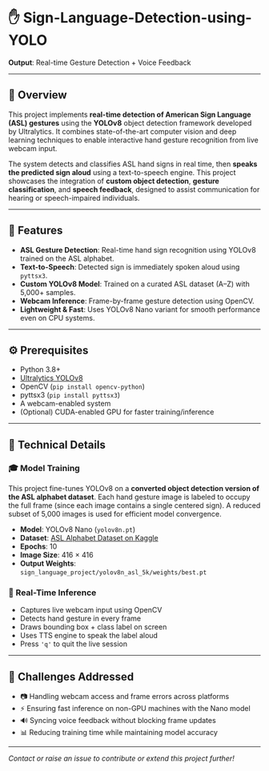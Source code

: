 # ✋ Sign-Language-Detection-using-YOLO
**Output**: Real-time Gesture Detection + Voice Feedback

---

## 🧠 Overview

This project implements **real-time detection of American Sign Language (ASL) gestures** using the **YOLOv8** object detection framework developed by Ultralytics. It combines state-of-the-art computer vision and deep learning techniques to enable interactive hand gesture recognition from live webcam input.

The system detects and classifies ASL hand signs in real time, then **speaks the predicted sign aloud** using a text-to-speech engine. This project showcases the integration of **custom object detection**, **gesture classification**, and **speech feedback**, designed to assist communication for hearing or speech-impaired individuals.

---

## 🚀 Features

- **ASL Gesture Detection**: Real-time hand sign recognition using YOLOv8 trained on the ASL alphabet.
- **Text-to-Speech**: Detected sign is immediately spoken aloud using `pyttsx3`.
- **Custom YOLOv8 Model**: Trained on a curated ASL dataset (A–Z) with 5,000+ samples.
- **Webcam Inference**: Frame-by-frame gesture detection using OpenCV.
- **Lightweight & Fast**: Uses YOLOv8 Nano variant for smooth performance even on CPU systems.

---

## ⚙️ Prerequisites

- Python 3.8+
- [Ultralytics YOLOv8](https://github.com/ultralytics/ultralytics)  
- OpenCV (`pip install opencv-python`)
- pyttsx3 (`pip install pyttsx3`)
- A webcam-enabled system
- (Optional) CUDA-enabled GPU for faster training/inference

---

## 🔬 Technical Details

### 🎓 Model Training

This project fine-tunes YOLOv8 on a **converted object detection version of the ASL alphabet dataset**. Each hand gesture image is labeled to occupy the full frame (since each image contains a single centered sign). A reduced subset of 5,000 images is used for efficient model convergence.

- **Model**: YOLOv8 Nano (`yolov8n.pt`)
- **Dataset**: [ASL Alphabet Dataset on Kaggle](https://www.kaggle.com/datasets/grassknoted/asl-alphabet)
- **Epochs**: 10  
- **Image Size**: 416 × 416  
- **Output Weights**: `sign_language_project/yolov8n_asl_5k/weights/best.pt`

### 🧪 Real-Time Inference

- Captures live webcam input using OpenCV
- Detects hand gesture in every frame
- Draws bounding box + class label on screen
- Uses TTS engine to speak the label aloud
- Press `'q'` to quit the live session

---

## 🧹 Challenges Addressed

- 📷 Handling webcam access and frame errors across platforms
- ⚡ Ensuring fast inference on non-GPU machines with the Nano model
- 🔊 Syncing voice feedback without blocking frame updates
- 📊 Reducing training time while maintaining model accuracy

---

_Contact or raise an issue to contribute or extend this project further!_
